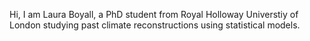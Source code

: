 Hi, I am Laura Boyall, a PhD student from Royal Holloway Universtiy of London studying past climate reconstructions using statistical models. 
